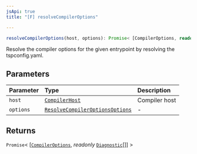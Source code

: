 ```yaml
---
jsApi: true
title: "[F] resolveCompilerOptions"

---
```

```ts
resolveCompilerOptions(host, options): Promise< [CompilerOptions, readonly Diagnostic[]] >
```

Resolve the compiler options for the given entrypoint by resolving the tspconfig.yaml.

## Parameters

| Parameter | Type | Description |
| :------ | :------ | :------ |
| `host` | [`CompilerHost`](Interface.CompilerHost.md) | Compiler host |
| `options` | [`ResolveCompilerOptionsOptions`](Interface.ResolveCompilerOptionsOptions.md) | - |

## Returns

`Promise`< [[`CompilerOptions`](Interface.CompilerOptions.md), *readonly* [`Diagnostic`](Interface.Diagnostic.md)[]] \>
